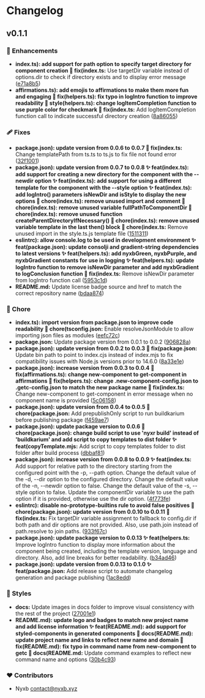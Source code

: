 # Changelog


## v0.1.1


### 🚀 Enhancements

  - **index.ts): add support for path option to specify target directory for component creation 🐛 fix(index.ts:** Use targetDir variable instead of options.dir to check if directory exists and to display error message ([e71a8b5](https://github.com/nyxb/get-component/commit/e71a8b5))
  - **affirmations.ts): add emojis to affirmations to make them more fun and engaging 🐛 fix(helpers.ts): fix typo in logIntro function to improve readability 🎨 style(helpers.ts): change logItemCompletion function to use purple color for checkmark 🐛 fix(index.ts:** Add logItemCompletion function call to indicate successful directory creation ([8a86055](https://github.com/nyxb/get-component/commit/8a86055))

### 🩹 Fixes

  - **package.json): update version from 0.0.6 to 0.0.7 🐛 fix(index.ts:** Change templatePath from ts.ts to ts.js to fix file not found error ([32f1001](https://github.com/nyxb/get-component/commit/32f1001))
  - **package.json): update version from 0.0.7 to 0.0.8 ✨ feat(index.ts): add support for creating a new directory for the component with the --newdir option ✨ feat(index.ts): add support for using a different template for the component with the --style option ✨ feat(index.ts): add logIntro() parameters isNewDir and isStyle to display the new options 🚸 chore(index.ts): remove unused import and comment 🚸 chore(index.ts): remove unused variable fullPathToComponentDir 🚸 chore(index.ts): remove unused function createParentDirectoryIfNecessary() 🚸 chore(index.ts): remove unused variable template in the last then() block 🚸 chore(index.ts:** Remove unused import in the style.ts.js template file ([1511311](https://github.com/nyxb/get-component/commit/1511311))
  - **eslintrc): allow console.log to be used in development environment ✨ feat(package.json): update consolji and gradient-string dependencies to latest versions ✨ feat(helpers.ts): add nyxbGreen, nyxbPurple, and nyxbGradient constants for use in logging ✨ feat(helpers.ts): update logIntro function to remove isNewDir parameter and add nyxbGradient to logConclusion function 🐛 fix(index.ts:** Remove isNewDir parameter from logIntro function call ([5953c1d](https://github.com/nyxb/get-component/commit/5953c1d))
  - **README.md:** Update license badge source and href to match the correct repository name ([bdaa874](https://github.com/nyxb/get-component/commit/bdaa874))

### 🏡 Chore

  - **index.ts): import version from package.json to improve code readability 🚀 chore(tsconfig.json:** Enable resolveJsonModule to allow importing json files as modules ([eefc72c](https://github.com/nyxb/get-component/commit/eefc72c))
  - **package.json:** Update package version from 0.0.1 to 0.0.2 ([906828a](https://github.com/nyxb/get-component/commit/906828a))
  - **package.json): update version from 0.0.2 to 0.0.3 🐛 fix(package.json:** Update bin path to point to index.cjs instead of index.mjs to fix compatibility issues with Node.js versions prior to 14.6.0 ([8a33e1e](https://github.com/nyxb/get-component/commit/8a33e1e))
  - **package.json): increase version from 0.0.3 to 0.0.4 🐛 fix(affirmations.ts): change new-component to get-component in affirmations 🐛 fix(helpers.ts): change .new-component-config.json to .getc-config.json to match the new package name 🐛 fix(index.ts:** Change new-component to get-component in error message when no component name is provided ([5c06158](https://github.com/nyxb/get-component/commit/5c06158))
  - **package.json): update version from 0.0.4 to 0.0.5 🔧 chore(package.json:** Add prepublishOnly script to run buildkarium before publishing package ([f459ae7](https://github.com/nyxb/get-component/commit/f459ae7))
  - **package.json): update package version to 0.0.6 🔨 chore(package.json): change build script to use 'nyxr build' instead of 'buildkarium' and add script to copy templates to dist folder ✨ feat(copyTemplate.mjs:** Add script to copy templates folder to dist folder after build process ([dbbaf81](https://github.com/nyxb/get-component/commit/dbbaf81))
  - **package.json): increase version from 0.0.8 to 0.0.9 ✨ feat(index.ts:** Add support for relative path to the directory starting from the configured point with the -p, --path option. Change the default value of the -d, --dir option to the configured directory. Change the default value of the -n, --newdir option to false. Change the default value of the -s, --style option to false. Update the componentDir variable to use the path option if it is provided, otherwise use the dir option. ([4f773fe](https://github.com/nyxb/get-component/commit/4f773fe))
  - **eslintrc): disable no-prototype-builtins rule to avoid false positives 🔖 chore(package.json): update version from 0.0.10 to 0.0.11 🐛 fix(index.ts:** Fix targetDir variable assignment to fallback to config.dir if both path and dir options are not provided. Also, use path.join instead of path.resolve to join paths. ([933f67c](https://github.com/nyxb/get-component/commit/933f67c))
  - **package.json): update package version to 0.0.13 ✨ feat(helpers.ts:** Improve logIntro function to display more information about the component being created, including the template version, language and directory. Also, add line breaks for better readability. ([b34ad46](https://github.com/nyxb/get-component/commit/b34ad46))
  - **package.json): update version from 0.0.13 to 0.1.0 ✨ feat(package.json:** Add release script to automate changelog generation and package publishing ([1ac8edd](https://github.com/nyxb/get-component/commit/1ac8edd))

### 🎨 Styles

  - **docs:** Update images in docs folder to improve visual consistency with the rest of the project ([27001e1](https://github.com/nyxb/get-component/commit/27001e1))
  - **README.md): update logo and badges to match new project name and add license information ✨ feat(README.md): add support for styled-components in generated components 📝 docs(README.md): update project name and links to reflect new name and domain 🐛 fix(README.md): fix typo in command name from new-component to getc 📝 docs(README.md:** Update command examples to reflect new command name and options ([30b4c93](https://github.com/nyxb/get-component/commit/30b4c93))

### ❤️  Contributors

- Nyxb <contact@nyxb.xyz>

